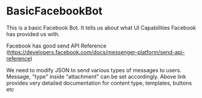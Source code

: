 # BasicFacebookBot
This is a basic Facebook Bot. It tells us about what UI Capabilities Facebook has provided us with. 


Facebook has good send API Reference (https://developers.facebook.com/docs/messenger-platform/send-api-reference)

We need to modify JSON to send various types of messages to users. Message, "type" inside "attachment" can be set accordingly. Above link provides very detailed documentation for content type, templates, buttons etc
